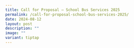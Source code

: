 ```yaml
---
title: Call for Proposal – School Bus Services 2025
permalink: /call-for-proposal-school-bus-services-2025/
date: 2024-08-12
layout: post
description: ""
image: ""
variant: tiptap
---
```

<p></p>